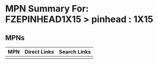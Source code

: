 



# MPN Summary For: FZEPINHEAD1X15 > pinhead : 1X15

## MPNs
  

|MPN|Direct Links|Search Links|
| :--- | :--- | :--- |
||||
